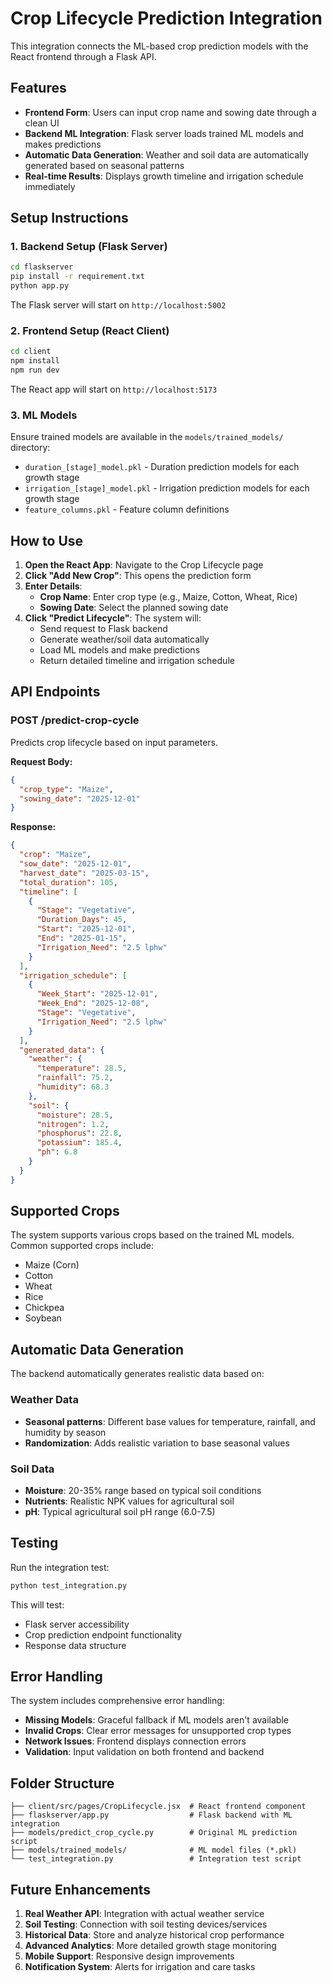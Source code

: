 # Crop Lifecycle Prediction Integration

This integration connects the ML-based crop prediction models with the React frontend through a Flask API.

## Features

- **Frontend Form**: Users can input crop name and sowing date through a clean UI
- **Backend ML Integration**: Flask server loads trained ML models and makes predictions
- **Automatic Data Generation**: Weather and soil data are automatically generated based on seasonal patterns
- **Real-time Results**: Displays growth timeline and irrigation schedule immediately

## Setup Instructions

### 1. Backend Setup (Flask Server)

```bash
cd flaskserver
pip install -r requirement.txt
python app.py
```

The Flask server will start on `http://localhost:5002`

### 2. Frontend Setup (React Client)

```bash
cd client
npm install
npm run dev
```

The React app will start on `http://localhost:5173`

### 3. ML Models

Ensure trained models are available in the `models/trained_models/` directory:
- `duration_[stage]_model.pkl` - Duration prediction models for each growth stage
- `irrigation_[stage]_model.pkl` - Irrigation prediction models for each growth stage
- `feature_columns.pkl` - Feature column definitions

## How to Use

1. **Open the React App**: Navigate to the Crop Lifecycle page
2. **Click "Add New Crop"**: This opens the prediction form
3. **Enter Details**:
   - **Crop Name**: Enter crop type (e.g., Maize, Cotton, Wheat, Rice)
   - **Sowing Date**: Select the planned sowing date
4. **Click "Predict Lifecycle"**: The system will:
   - Send request to Flask backend
   - Generate weather/soil data automatically
   - Load ML models and make predictions
   - Return detailed timeline and irrigation schedule

## API Endpoints

### POST /predict-crop-cycle

Predicts crop lifecycle based on input parameters.

**Request Body:**
```json
{
  "crop_type": "Maize",
  "sowing_date": "2025-12-01"
}
```

**Response:**
```json
{
  "crop": "Maize",
  "sow_date": "2025-12-01",
  "harvest_date": "2025-03-15",
  "total_duration": 105,
  "timeline": [
    {
      "Stage": "Vegetative",
      "Duration_Days": 45,
      "Start": "2025-12-01",
      "End": "2025-01-15",
      "Irrigation_Need": "2.5 lphw"
    }
  ],
  "irrigation_schedule": [
    {
      "Week_Start": "2025-12-01",
      "Week_End": "2025-12-08",
      "Stage": "Vegetative",
      "Irrigation_Need": "2.5 lphw"
    }
  ],
  "generated_data": {
    "weather": {
      "temperature": 28.5,
      "rainfall": 75.2,
      "humidity": 68.3
    },
    "soil": {
      "moisture": 28.5,
      "nitrogen": 1.2,
      "phosphorus": 22.8,
      "potassium": 185.4,
      "ph": 6.8
    }
  }
}
```

## Supported Crops

The system supports various crops based on the trained ML models. Common supported crops include:
- Maize (Corn)
- Cotton
- Wheat
- Rice
- Chickpea
- Soybean

## Automatic Data Generation

The backend automatically generates realistic data based on:

### Weather Data
- **Seasonal patterns**: Different base values for temperature, rainfall, and humidity by season
- **Randomization**: Adds realistic variation to base seasonal values

### Soil Data
- **Moisture**: 20-35% range based on typical soil conditions
- **Nutrients**: Realistic NPK values for agricultural soil
- **pH**: Typical agricultural soil pH range (6.0-7.5)

## Testing

Run the integration test:
```bash
python test_integration.py
```

This will test:
- Flask server accessibility
- Crop prediction endpoint functionality
- Response data structure

## Error Handling

The system includes comprehensive error handling:
- **Missing Models**: Graceful fallback if ML models aren't available
- **Invalid Crops**: Clear error messages for unsupported crop types  
- **Network Issues**: Frontend displays connection errors
- **Validation**: Input validation on both frontend and backend

## Folder Structure

```
├── client/src/pages/CropLifecycle.jsx  # React frontend component
├── flaskserver/app.py                  # Flask backend with ML integration
├── models/predict_crop_cycle.py        # Original ML prediction script
├── models/trained_models/              # ML model files (*.pkl)
└── test_integration.py                 # Integration test script
```

## Future Enhancements

1. **Real Weather API**: Integration with actual weather service
2. **Soil Testing**: Connection with soil testing devices/services
3. **Historical Data**: Store and analyze historical crop performance
4. **Advanced Analytics**: More detailed growth stage monitoring
5. **Mobile Support**: Responsive design improvements
6. **Notification System**: Alerts for irrigation and care tasks